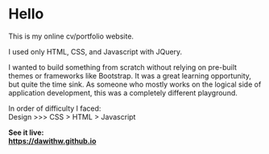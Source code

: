 <h1>Hello</h1>

This is my online cv/portfolio website. 

I used only HTML, CSS, and Javascript with JQuery.

I wanted to build something from scratch without relying on pre-built themes or frameworks like Bootstrap. It was a great learning opportunity, but quite the time sink.
As someone who mostly works on the logical side of application development, this was a completely different playground.

In order of difficulty I faced:   
Design >>> CSS > HTML > Javascript


**See it live:**   
**https://dawithw.github.io**
